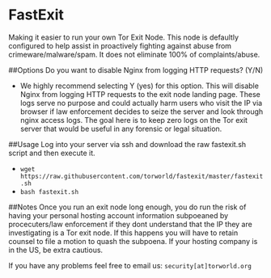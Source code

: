 # FastExit
Making it easier to run your own Tor Exit Node. This node is defaultly configured to help assist in proactively fighting against abuse from crimeware/malware/spam. It does not eliminate 100% of complaints/abuse.

##Options
Do you want to disable Nginx from logging HTTP requests? (Y/N)
- We highly recommend selecting Y (yes) for this option. This will disable Nginx from logging HTTP requests to the exit node landing page. These logs serve no purpose and could actually harm users who visit the IP via browser if law enforcement decides to seize the server and look through nginx access logs. The goal here is to keep zero logs on the Tor exit server that would be useful in any forensic or legal situation.

##Usage
Log into your server via ssh and download the raw fastexit.sh script and then execute it.<br>
- `wget https://raw.githubusercontent.com/torworld/fastexit/master/fastexit.sh`<br>
- `bash fastexit.sh`

##Notes
Once you run an exit node long enough, you do run the risk of having your personal hosting account information subpoeaned by procecuters/law enforcement if they dont understand that the IP they are investigating is a Tor exit node. If this happens you will have to retain counsel to file a motion to quash the subpoena. If your hosting company is in the US, be extra cautious. 

If you have any problems feel free to email us: `security[at]torworld.org`
